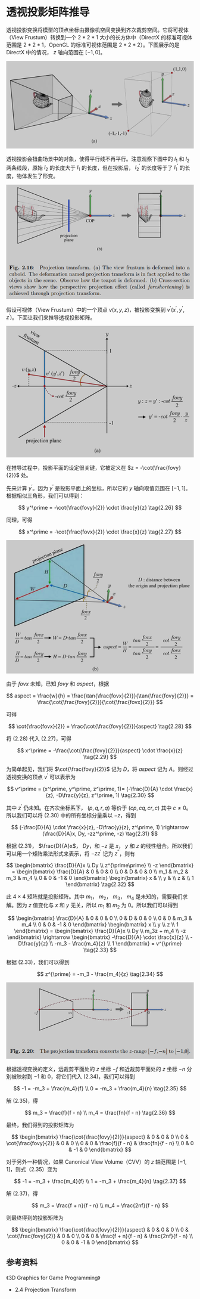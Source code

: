 # 透视投影矩阵推导

透视投影变换将模型的顶点坐标由摄像机空间变换到齐次裁剪空间。它将可视体（View Frustum）转换到一个 $2 * 2 * 1$ 大小的长方体中（DirectX 的标准可视体范围是 $2 * 2 * 1$，OpenGL 的标准可视体范围是 $2 * 2 * 2$）。下图展示的是 DirectX 中的情况， $z$ 轴向范围在 $[-1, 0]$。

<div align="center">
  <img src="./Images/0104.png"/>
</div>

透视投影会扭曲场景中的对象，使得平行线不再平行。注意观察下图中的 $l_1$ 和 $l_2$ 两条线段，原始 $l_2$ 的长度大于 $l_1$ 的长度，但在投影后， $l_2^\prime$ 的长度等于了 $l_1^\prime$ 的长度，物体发生了形变。

<div align="center">
  <img src="./Images/0105.png"/>
</div>

假设可视体（View Frustum）中的一个顶点 $v(x, y, z)$，被投影变换到 $v^\prime(x^\prime, y^\prime, z^\prime)$。下面让我们来推导透视投影矩阵。

<div align="center">
  <img src="./Images/0101.png"/>
</div>

在推导过程中，投影平面的设定很关键，它被定义在 $z = -\cot{\frac{fovy}{2}}$ 处。

先来计算 $y^\prime$。因为 $y^\prime$ 是投影平面上的坐标，所以它的 $y$ 轴向取值范围在 $[-1, 1]$。根据相似三角形，我们可以得到：

$$
y^\prime = -\cot{\frac{fovy}{2}} \cdot \frac{y}{z} \tag{2.26}
$$

同理，可得

$$
x^\prime = -\cot{\frac{fovx}{2}} \cdot \frac{x}{z} \tag{2.27}
$$

<div align="center">
  <img src="./Images/0102.png"/>
</div>

由于 $fovx$ 未知，已知 $fovy$ 和 $aspect$，根据

$$
aspect = \frac{w}{h} = \frac{\tan{\frac{fovx}{2}}}{\tan{\frac{fovy}{2}}} = \frac{\cot{\frac{fovy}{2}}}{\cot{\frac{fovx}{2}}}
$$

可得

$$
\cot{\frac{fovx}{2}} = \frac{\cot{\frac{fovy}{2}}}{aspect} \tag{2.28}
$$

将 $(2.28)$ 代入 $(2.27)$，可得

$$
x^\prime = -\frac{\cot{\frac{fovy}{2}}}{aspect} \cdot \frac{x}{z} \tag{2.29}
$$

为简单起见，我们将 $\cot{\frac{fovy}{2}}$ 记为 $D$，将 $aspect$ 记为 $A$。则经过透视变换的顶点 $v^\prime$ 可以表示为

$$
v^\prime = (x^\prime, y^\prime, z^\prime, 1)= (-\frac{D}{A} \cdot \frac{x}{z}, -D\frac{y}{z}, z^\prime, 1) \tag{2.30}
$$

其中 $z^\prime$ 仍未知。在齐次坐标系下， $(p, q, r, q)$ 等价于 $(cp, cq, cr, c)$ 其中 $c \neq 0$。所以我们可以将 $(2.30)$ 中的所有坐标分量乘以 $-z$，得到

$$
(-\frac{D}{A} \cdot \frac{x}{z}, -D\frac{y}{z}, z^\prime, 1) \rightarrow (\frac{D}{A}x, Dy, -zz^\prime, -z) \tag{2.31}
$$

根据 $(2.31)$， $\frac{D}{A}x$， $Dy$，和 $-z$ 是 $x$， $y$ 和 $z$ 的线性组合。所以我们可以用一个矩阵乘法形式来表示，将 $-zz^\prime$ 记为 $z^{\prime\prime}$，则有

$$
\begin{bmatrix}
\frac{D}{A}x \\ Dy \\ z^{\prime\prime} \\ -z
\end{bmatrix} = \begin{bmatrix}
\frac{D}{A} & 0 & 0 & 0 \\
0 & D & 0 & 0 \\
m_1 & m_2 & m_3 & m_4 \\
0 & 0 & -1 & 0
\end{bmatrix} 
\begin{bmatrix}
x & \\ y & \\ z & \\ 1
\end{bmatrix} 
\tag{2.32}
$$

此 $4\times4$ 矩阵就是投影矩阵。其中 $m_1$， $m_2$， $m_3$， $m_4$ 是未知的，需要我们求解。因为 $z$ 值变化与 $x$ 和 $y$ 无关，所以 $m_1$ 和 $m_2$ 为 0。所以我们可以得到

$$
\begin{bmatrix}
\frac{D}{A} & 0 & 0 & 0 \\
0 & D & 0 & 0 \\
0 & 0 & m_3 & m_4 \\
0 & 0 & -1 & 0
\end{bmatrix} \begin{bmatrix}
x \\ y \\ z \\ 1
\end{bmatrix} = \begin{bmatrix}
\frac{D}{A}x \\ Dy \\ m_3z + m_4 \\ -z
\end{bmatrix} \rightarrow \begin{bmatrix}
-\frac{D}{A} \cdot \frac{x}{z} \\ -D\frac{y}{z} \\ -m_3 - \frac{m_4}{z} \\ 1
\end{bmatrix} = v^{\prime} \tag{2.33}
$$

根据 $(2.33)$，我们可以得到

$$
z^{\prime} = -m_3 - \frac{m_4}{z} \tag{2.34}
$$

<div align="center">
  <img src="./Images/0103.png"/>
</div>

根据透视变换的定义，远裁剪平面处的 $z$ 坐标 $-f$ 和近裁剪平面处的 $z$ 坐标 $-n$ 分别被映射到 $-1$ 和 $0$，将它们代入 $(2.34)$，我们可以得到

$$
-1 = -m_3 + \frac{m_4}{f} \\
0 = -m_3 + \frac{m_4}{n}
\tag{2.35}
$$

解 $(2.35)$，得

$$
m_3 = \frac{f}{f - n} \\
m_4 = \frac{fn}{f - n}
\tag{2.36}
$$

最终，我们得到的投影矩阵为

$$
\begin{bmatrix}
\frac{\cot{\frac{fovy}{2}}}{aspect} & 0 & 0 & 0 \\
0 & \cot{\frac{fovy}{2}} & 0 & 0 \\
0 & 0 & \frac{f}{f - n} & \frac{fn}{f - n} \\
0 & 0 & -1 & 0
\end{bmatrix}
$$

对于另外一种情况，如果 Canonical View Volume（CVV）的 $z$ 轴范围是 $[-1, 1]$，则式（2.35）变为

$$
-1 = -m_3 + \frac{m_4}{f} \\
1 = -m_3 + \frac{m_4}{n} \tag{2.37}
$$

解 $(2.37)$，得

$$
m_3 = \frac{f + n}{f - n} \\
m_4 = \frac{2nf}{f - n}
$$

则最终得到的投影矩阵为

$$
\begin{bmatrix}
\frac{\cot{\frac{fovy}{2}}}{aspect} & 0 & 0 & 0 \\
0 & \cot{\frac{fovy}{2}} & 0 & 0 \\
0 & 0 & \frac{f + n}{f - n} & \frac{2nf}{f - n} \\
0 & 0 & -1 & 0
\end{bmatrix}
$$

## 参考资料

《3D Graphics for Game Programming》

- 2.4 Projection Transform
